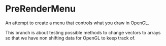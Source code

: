 # PreRenderMenu
An attempt to create a menu that controls what you draw in OpenGL.

This branch is about testing possible methods to change vectors to arrays so that we have non shifting data for OpenGL to keep track of.
